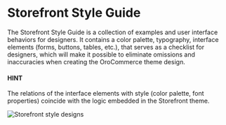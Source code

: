 <a id="frontend-storefront-style-guide"></a>

# Storefront Style Guide

The Storefront Style Guide is a collection of examples and user interface behaviors for designers. It contains a color palette, typography, interface elements (forms, buttons, tables, etc.), that serves as a checklist for designers, which will make it possible to eliminate omissions and inaccuracies when creating the OroCommerce theme design.

#### HINT
The relations of the interface elements with style (color palette, font properties) coincide with the logic embedded in the Storefront theme.

![Storefront style designs](img/frontend/storefront-design/StorefrontStyleGuide.jpg)
